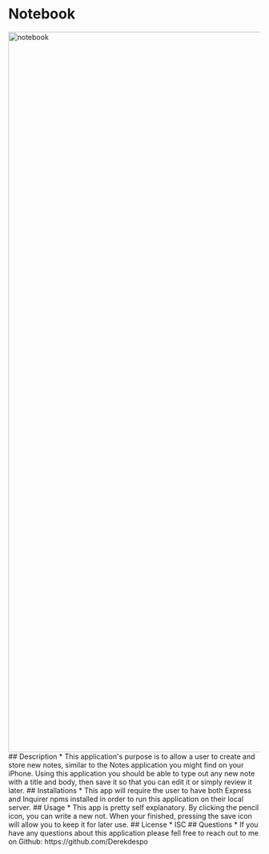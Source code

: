 # Notebook
<img width="1440" alt="notebook" src="https://user-images.githubusercontent.com/65831812/87496008-af44db80-c620-11ea-92c1-b1a29634d7b5.png">
## Description
* This application's purpose is to allow a user to create and store new notes, similar to the Notes application you might find on your iPhone. Using this application you should be able to type out any new note with a title and body, then save it so that you can edit it or simply review it later.
## Installations
* This app will require the user to have both Express and Inquirer npms installed in order to run this application on their local server.
## Usage
* This app is pretty self explanatory. By clicking the pencil icon, you can write a new not. When your finished, pressing the save icon will allow you to keep it for later use.
## License
* ISC
## Questions
* If you have any questions about this application please fell free to reach out to me on Github: https://github.com/Derekdespo
